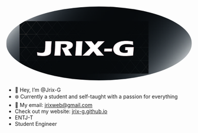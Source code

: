 <p align="center">
  <img
    src="/banner.jpg"
    alt="Alt text"
    title="Optional title"
    height="200"
    width="100%"
    style="border-radius: 50%"
  >
</p>
  
- 👋 Hey, I’m @Jrix-G
- ❄️ Currently a student and self-taught with a passion for everything
- 👾 My email: jrixweb@gmail.com
- Check out my website: [jrix-g.github.io](https://jrix-g.github.io/)
- ENTJ-T
- Student Engineer
